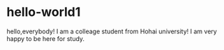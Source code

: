 # hello-world1
hello,everybody!
I am a colleage student from Hohai university!
I am very happy to be here for study.
